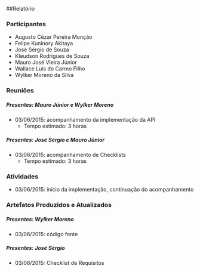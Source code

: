 ##Relatório

### Participantes
* Augusto Cézar Pereira Monção
* Felipe Kuninory Akitaya
* José Sérgio de Souza
* Kleudson Rodrigues de Souza
* Mauro José Vieira Júnior
* Wallace Luis do Carmo Filho
* Wylker Moreno da Silva

### Reuniões
##### Presentes: Mauro Júnior e Wylker Moreno
* 03/06/2015: acompanhamento da implementação da API
  * Tempo estimado: 3 horas

##### Presentes: José Sérgio e Mauro Júnior
* 03/06/2015: acompanhamento de Checklists
  * Tempo estimado: 3 horas

### Atividades
* 03/06/2015: início da implementação, continuação do acompanhamento


### Artefatos Produzidos e Atualizados
##### Presentes: Wylker Moreno
* 03/06/2015: código fonte

##### Presentes: José Sérgio
* 03/06/2015: Checklist de Requisitos


